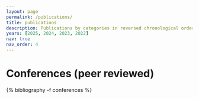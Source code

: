 ```yaml
---
layout: page
permalink: /publications/
title: publications
description: Publications by categories in reversed chronological order.
years: [2025, 2024, 2023, 2022]
nav: true
nav_order: 4
---
```


<!-- _pages/publications.md -->

<!-- Bibsearch Feature -->

<!-- {% include bib_search.liquid %} -->

<div class="publications">

<!-- {% bibliography %} -->

<h1>Conferences (peer reviewed)</h1>
{% bibliography -f conferences %}

<!-- comment out if you have journal publication -->
<!-- <h1>Journals</h1>
{% bibliography -f journals %} -->

</div>

